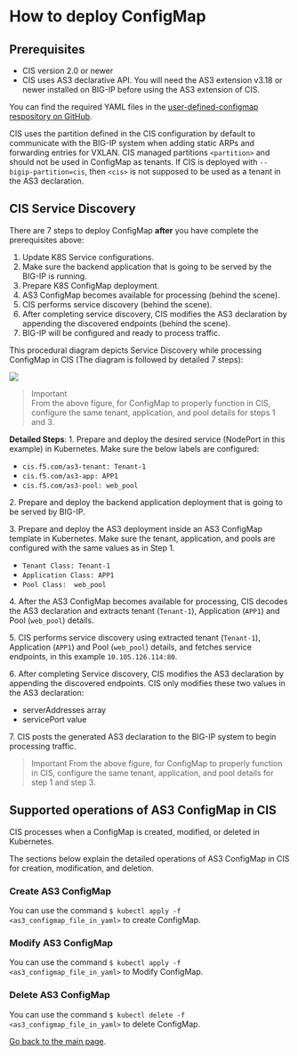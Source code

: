  # How to deploy ConfigMap
 ## Prerequisites 
* CIS version 2.0 or newer
* CIS uses AS3 declarative API. You will need the AS3 extension v3.18 or newer installed on BIG-IP before using the AS3 extension of CIS.

You can find the required YAML files in the [user-defined-configmap respository on GitHub](https://github.com/F5Networks/k8s-bigip-ctlr/tree/master/docs/config_examples/configmap).

CIS uses the partition defined in the CIS configuration by default to communicate with the BIG-IP system when adding static ARPs and forwarding entries for VXLAN. CIS managed partitions `<partition>` and should not be used in ConfigMap as tenants. If CIS is deployed with `--bigip-partition=cis`, then `<cis>` is not supposed to be used as a tenant in the AS3 declaration.

## CIS Service Discovery
There are 7 steps to deploy ConfigMap **after** you have complete the prerequisites above:  
1. Update K8S Service configurations.
2. Make sure the backend application that is going to be served by the BIG-IP is running.
3. Prepare K8S ConfigMap deployment.
4. AS3 ConfigMap becomes available for processing (behind the scene).
5. CIS performs service discovery (behind the scene).
6. After completing service discovery, CIS modifies the AS3 declaration by appending the discovered endpoints (behind the scene). 
7. BIG-IP will be configured and ready to process traffic.

This procedural diagram depicts Service Discovery while processing ConfigMap in CIS (The diagram is followed by detailed 7 steps):

![](https://clouddocs.f5.com/containers/latest/_images/config-map-diagram-quickstart1.png)

> Important  
From the above figure, for ConfigMap to properly function in CIS, configure the same tenant, application, and pool details for steps 1 and 3.

**Detailed Steps**:
1\. Prepare and deploy the desired service (NodePort in this example) in Kubernetes. Make sure the below labels are configured:
* `cis.f5.com/as3-tenant: Tenant-1`
* `cis.f5.com/as3-app: APP1`
* `cis.f5.com/as3-pool: web_pool`

2\. Prepare and deploy the backend application deployment that is going to be served by BIG-IP.

3\. Prepare and deploy the AS3 deployment inside an AS3 ConfigMap template in Kubernetes. Make sure the tenant, application, and pools are configured with the same values as in Step 1.
* `Tenant Class: Tenant-1`
* `Application Class: APP1`
* `Pool Class:  web_pool`

4\. After the AS3 ConfigMap becomes available for processing, CIS decodes the AS3 declaration and extracts tenant (`Tenant-1`), Application (`APP1`) and Pool (`web_pool`) details.

5\. CIS performs service discovery using extracted tenant (`Tenant-1`), Application (`APP1`) and Pool (`web_pool`) details, and fetches service endpoints, in this example `10.105.126.114:80`.

6\. After completing Service discovery, CIS modifies the AS3 declaration by appending the discovered endpoints. CIS only modifies these two values in the AS3 declaration:
* serverAddresses array
* servicePort value

7\. CIS posts the generated AS3 declaration to the BIG-IP system to begin processing traffic.

> Important
From the above figure, for ConfigMap to properly function in CIS, configure the same tenant, application, and pool details for step 1 and step 3.

## Supported operations of AS3 ConfigMap in CIS
CIS processes when a ConfigMap is created, modified, or deleted in Kubernetes.

The sections below explain the detailed operations of AS3 ConfigMap in CIS for creation, modification, and deletion.

### Create AS3 ConfigMap
You can use  the command `$ kubectl apply -f <as3_configmap_file_in_yaml>` to create ConfigMap.

### Modify AS3 ConfigMap
You can use the command `$ kubectl apply -f <as3_configmap_file_in_yaml>` to Modify ConfigMap.

### Delete AS3 ConfigMap
You can use the command `$ kubectl delete -f <as3_configmap_file_in_yaml>` to delete ConfigMap.

[Go back to the main page](https://github.com/SalinaYu/EKS-and-F5-Intergration#quick-start).